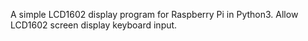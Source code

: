 A simple LCD1602 display program for Raspberry Pi in Python3.
Allow LCD1602 screen display keyboard input.
